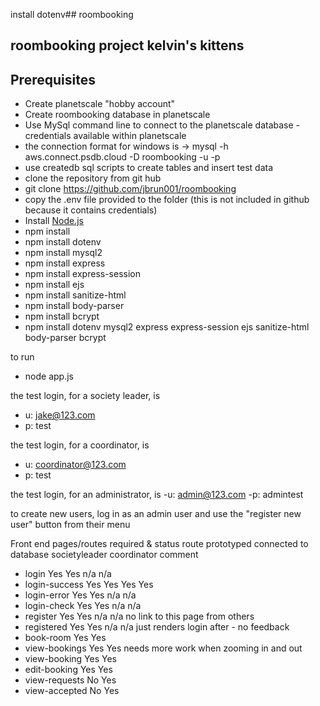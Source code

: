 install dotenv## roombooking

## roombooking project kelvin's kittens

## Prerequisites

- Create planetscale "hobby account"
- Create roombooking database in planetscale
- Use MySql command line to connect to the planetscale database - credentials available within planetscale
- the connection format for windows is
-> mysql -h aws.connect.psdb.cloud -D roombooking -u <USERNAMEHERE> -p<PASSWORDHERE>
- use createdb sql scripts to create tables and insert test data
- clone the repository from git hub
- git clone https://github.com/jbrun001/roombooking 
- copy the .env file provided to the folder (this is not included in github because it contains credentials)
- Install [Node.js](https://nodejs.org/en/download/)
- npm install
- npm install dotenv
- npm install mysql2
- npm install express
- npm install express-session
- npm install ejs
- npm install sanitize-html
- npm install body-parser
- npm install bcrypt
- npm install dotenv mysql2 express express-session ejs sanitize-html body-parser bcrypt


to run
- node app.js

the test login, for a society leader, is
 - u: jake@123.com
 - p: test

the test login, for a coordinator, is
 - u: coordinator@123.com
 - p: test

the test login, for an administrator, is
 -u: admin@123.com
 -p: admintest


to create new users, log in as an admin user and use the "register new user" button from their menu 

Front end pages/routes required & status
route               prototyped      connected to database       societyleader   coordinator     comment
- login             Yes             Yes                         n/a             n/a
- login-success     Yes             Yes                         Yes             Yes
- login-error       Yes             Yes                         n/a             n/a
- login-check       Yes             Yes                         n/a             n/a
- register          Yes             Yes                         n/a             n/a             no link to this page from others
- registered        Yes             Yes                         n/a             n/a             just renders login after - no feedback
- book-room                                                     Yes             Yes
- view-bookings                                                 Yes             Yes             needs more work when zooming in and out
- view-booking                                                  Yes             Yes
- edit-booking                                                  Yes             Yes
- view-requests                                                 No              Yes
- view-accepted                                                 No              Yes
